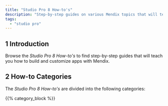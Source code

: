 ```yaml
---
title: "Studio Pro 8 How-to's"
description: "Step-by-step guides on various Mendix topics that will teach you how to build and customize apps."
tags:
  - "studio pro"
---
```


## 1 Introduction

Browse the *Studio Pro 8 How-to's* to find step-by-step guides that will teach you how to build and customize apps with Mendix.

## 2 How-to Categories

The *Studio Pro 8 How-to's* are divided into the following categories:

{{% category_block %}}
